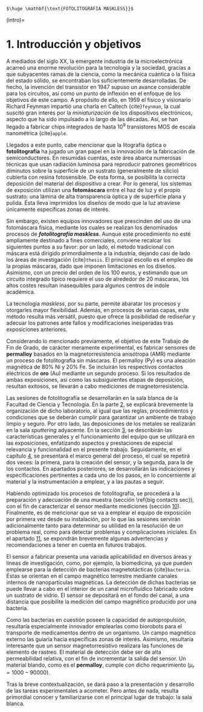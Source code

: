 ```{epigraph}
$\huge \mathbf{\text{FOTOLITOGRAFÍA MASKLESS}}$
```


(intro)=
# **1**. Introducción y objetivos


A mediados del siglo XX, la emergente industria de la microelectrónica acarreó una enorme revolución para la tecnología y la sociedad, gracias a que subyacentes ramas de la ciencia, como la mecánica cuántica o la física del estado sólido, se encontraban los suficientemente desarrolladas.
De hecho, la invención del transistor en 1947 supuso un avance considerable para los circuitos, así como un punto de inflexión en el enfoque de los objetivos de este campo. A propósito de ello, en 1959 el físico y visionario Richard Feynman impartió una charla en Caltech {cite}`feynman`, la cual suscitó gran interés por la _miniaturización_ de los dispositivos electrónicos, aspecto que ha sido impulsado a lo largo de las décadas. Así, se han llegado a fabricar chips integrados de hasta $10^9$ transistores MOS de escala nanométrica {cite}`apple`.

Llegados a este punto, cabe mencionar que la litografía óptica o __fotolitografía__ ha jugado un gran papel en la innovación de la fabricación de semiconductores. En resumidas cuentas, este área abarca numerosas técnicas que usan radiación luminosa para reproducir patrones geométricos diminutos sobre la superficie de un sustrato (generalmente de silicio) cubierta con resina fotosensible. De esta forma, se posibilita la correcta deposición del material del dispositivo a crear. Por lo general, los sistemas de exposición utilizan una __fotomáscara__ entre el haz de luz y el propio sustrato: una lámina de alta transparencia óptica y de superficie plana y pulida. Ésta lleva imprimidos los diseños de modo que la luz atraviese únicamente específicas zonas de interés.

Sin embargo, existen equipos innovadores que prescinden del uso de una fotomáscara física, mediante los cuales se realizan los denominados procesos de __*fotolitografía maskless*__. Aunque este procedimiento no esté ampliamente destinado a fines comerciales, conviene recalcar los siguientes puntos a su favor: por un lado, el método tradicional con máscara está dirigido primordialmente a la industria, dejando casi de lado los áreas de investigación {cite}`thesis`. El principal escollo es el empleo de la propias máscaras, dado que imponen limitaciones en los diseños. Asimismo, con un precio del orden de los 100 euros, y estimando que un circuito integrado típico requiere el uso de alrededor de 20 máscaras, los altos costes resultan inasequibles para algunos centros de índole académica.

La tecnología _maskless_, por su parte, permite abaratar los procesos y otorgarles mayor flexibilidad. Además, en procesos de varias capas, este método resulta más versátil, puesto que ofrece la posibilidad de rediseñar y adecuar los patrones ante fallos y modificaciones inesperadas tras exposiciones anteriores.

Considerando lo mencionado previamente, el objetivo de este Trabajo de Fin de Grado, de carácter meramente experimental, es fabricar sensores de __permalloy__ basados en la magnetorresistencia anisótropa (AMR) mediante un proceso de fotolitografía sin máscaras. El permalloy (Py) es una aleación magnética de 80$\%$ Ni y 20$\%$ Fe. Se incluirán los respectivos contactos eléctricos de __oro__ (Au) mediante un segundo proceso. Si los resultados de ambas exposiciones, así como las subsiguientes etapas de deposición, resultan exitosos, se llevarán a cabo mediciones de magnetorresistencia.

Las sesiones de fotolitografía se desarrollarán en la sala blanca de la Facultad de Ciencia y Tecnología. En la parte [2](sala), se explicará brevemente la organización de dicho laboratorio, al igual que las reglas, procedimientos y condiciones que se deberán cumplir para garantizar un ambiente de trabajo limpio y seguro. Por otro lado, las deposiciones de los metales se realizarán en la sala _sputtering_ adyacente. En la sección [3](equipo), se describirán las características generales y el funcionamiento del equipo que se utilizará en las exposiciones, enfatizando aspectos y prestaciones de especial relevancia y funcionalidad en el presente trabajo. Seguidamente, en el capítulo [4](proc), se presentará el marco general del proceso, el cual se repetirá dos veces: la primera, para la creación del sensor, y la segunda, para la de los contactos. En apartados posteriores, se desarrollarán las indicaciones y especificaciones pertinentes a cada uno de los pasos, en lo concerniente al material y la instrumentación a emplear, y a las pautas a seguir.

Habiendo optimizado los procesos de fotolitografía, se procederá a la preparación y adecuación de una muestra (sección \ref{big contacts sec}), con el fin de caracterizar el sensor mediante mediciones (sección [10](medidas)). Finalmente, es de mencionar que se va a emplear el equipo de exposición por primera vez desde su instalación, por lo que las sesiones servirán adicionalmente tanto para determinar su utilidad en la resolución de un problema real, como para detectar problemas y complicaciones iniciales. En el apartado [11](problems), se expondrán brevemente algunas advertencias y recomendaciones a tener en cuenta en futuros trabajos.   

El sensor a fabricar presenta una variada aplicabilidad en diversos áreas y líneas de investigación, como, por ejemplo, la biomedicina, ya que pueden emplearse para la detección de bacterias magnetotácticas {cite}`bacteria`. Éstas se orientan en el campo magnético terrestre mediante canales internos de nanopartículas magnéticas. La detección de dichas bacterias se puede llevar a cabo en el interior de un canal microfluídico fabricado sobre un sustrato de vidrio. El sensor se depositará en el fondo del canal, a una distancia que posibilite la medición del campo magnético producido por una bacteria.

Como las bacterias en cuestión poseen la capacidad de autopropulsión, resultaría especialmente innovador emplearlas como biorobots para el transporte de medicamentos dentro de un organismo. Un campo magnético externo las guiaría hacia específicas zonas de interés. Asimismo, resultaría interesante que un sensor magnetorresistivo realizara las funciones de elemento de rastreo. El material de detección debe ser de alta permeabilidad relativa, con el fin de incrementar la salida del sensor. Un material blando, como es el __permalloy__, cumple con dicho requerimiento ($\mu_{r}=1000 - 90000$).


Tras la breve contextualización, se dará paso a la presentación y desarrollo de las tareas experimentales a acometer. Pero antes de nada, resulta primordial conocer y familiarizarse con el principal lugar de trabajo: la sala blanca.
